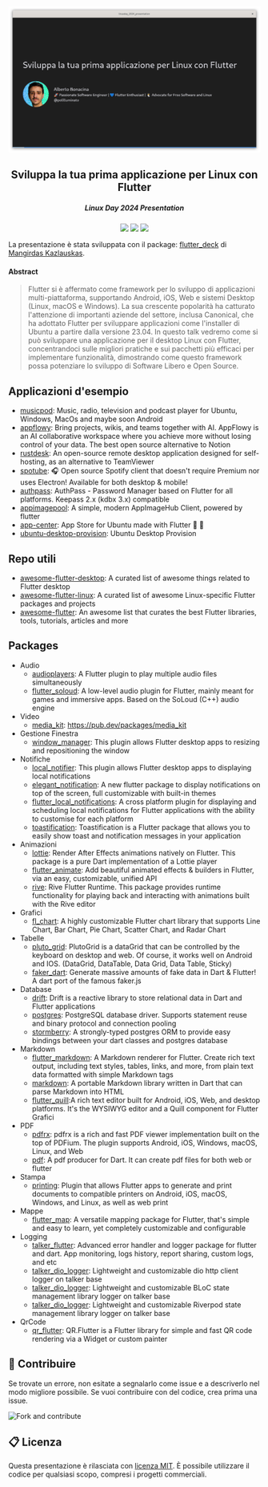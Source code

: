 ![Sviluppa la tua prima applicazione per Linux con Flutter](.github/screenshots/first_slide.png)

<div align="center">
  <h2>Sviluppa la tua prima applicazione per Linux con Flutter</h2>
  <h5>Linux Day 2024 Presentation</h5>
  <p>
    <a href="https://dart.dev/"><img src="https://img.shields.io/badge/Dart-0175C2?style=for-the-badge&logo=dart&logoColor=white"></a>
    <a href="https://flutter.dev/"><img src="https://img.shields.io/badge/Flutter-02569B?style=for-the-badge&logo=flutter&logoColor=white"></a>
    <a href="https://opensource.org/licenses/MIT"><img src="https://img.shields.io/badge/licence-MIT-yellow?style=for-the-badge&"></a>
  </p>
</div>

La presentazione è stata sviluppata con il package: [flutter_deck](https://pub.dev/packages/flutter_deck) di [Mangirdas Kazlauskas](https://kazlauskas.dev/about-me/).

#### Abstract

> Flutter si è affermato come framework per lo sviluppo di applicazioni multi-piattaforma, supportando Android, iOS, Web e sistemi Desktop (Linux, macOS e Windows). La sua crescente popolarità ha catturato l'attenzione di importanti aziende del settore, inclusa Canonical, che ha adottato Flutter per sviluppare applicazioni come l'installer di Ubuntu a partire dalla versione 23.04. In questo talk vedremo come si può sviluppare una applicazione per il desktop Linux con Flutter, concentrandoci sulle migliori pratiche e sui pacchetti più efficaci per implementare funzionalità, dimostrando come questo framework possa potenziare lo sviluppo di Software Libero e Open Source.

## Applicazioni d'esempio

  * [musicpod](https://github.com/ubuntu-flutter-community/musicpod): Music, radio, television and podcast player for Ubuntu, Windows, MacOs and maybe soon Android 
  * [appflowy](https://github.com/AppFlowy-IO/appflowy): Bring projects, wikis, and teams together with AI. AppFlowy is an AI collaborative workspace where you achieve more without losing control of your data. The best open source alternative to Notion
  * [rustdesk](https://github.com/rustdesk/rustdesk): An open-source remote desktop application designed for self-hosting, as an alternative to TeamViewer
  * [spotube](https://github.com/KRTirtho/spotube): 🎧 Open source Spotify client that doesn't require Premium nor uses Electron! Available for both desktop & mobile! 
  * [authpass](https://github.com/authpass/authpass): AuthPass - Password Manager based on Flutter for all platforms. Keepass 2.x (kdbx 3.x) compatible
  * [appimagepool](https://github.com/prateekmedia/appimagepool): A simple, modern AppImageHub Client, powered by flutter
  * [app-center](https://github.com/ubuntu/app-center): App Store for Ubuntu made with Flutter 🧡 💙 
  * [ubuntu-desktop-provision](https://github.com/canonical/ubuntu-desktop-provision): Ubuntu Desktop Provision 

## Repo utili

  * [awesome-flutter-desktop](https://github.com/leanflutter/awesome-flutter-desktop): A curated list of awesome things related to Flutter desktop
  * [awesome-flutter-linux](https://github.com/jpnurmi/awesome-flutter-linux):  A curated list of awesome Linux-specific Flutter packages and projects
  * [awesome-flutter](https://github.com/Solido/awesome-flutter):  An awesome list that curates the best Flutter libraries, tools, tutorials, articles and more

## Packages

* Audio
  * [audioplayers](https://pub.dev/packages/audioplayers): A Flutter plugin to play multiple audio files simultaneously
  * [flutter_soloud](https://pub.dev/packages/flutter_soloud): A low-level audio plugin for Flutter, mainly meant for games and immersive apps. Based on the SoLoud (C++) audio engine
* Video
  * [media_kit](https://pub.dev/packages/media_kit): https://pub.dev/packages/media_kit
* Gestione Finestra
  * [window_manager](https://pub.dev/packages/window_manager): This plugin allows Flutter desktop apps to resizing and repositioning the window
* Notifiche
  * [local_notifier](https://pub.dev/packages/local_notifier): This plugin allows Flutter desktop apps to displaying local notifications
  * [elegant_notification](https://pub.dev/packages/elegant_notification): A new flutter package to display notifications on top of the screen, full customizable with built-in themes
  * [flutter_local_notifications](https://pub.dev/packages/flutter_local_notifications): A cross platform plugin for displaying and scheduling local notifications for Flutter applications with the ability to customise for each platform
  * [toastification](https://pub.dev/packages/toastification): Toastification is a Flutter package that allows you to easily show toast and notification messages in your application
* Animazioni
  * [lottie](https://pub.dev/packages/lottie): Render After Effects animations natively on Flutter. This package is a pure Dart implementation of a Lottie player
  * [flutter_animate](https://pub.dev/packages/flutter_animate): Add beautiful animated effects & builders in Flutter, via an easy, customizable, unified API
  * [rive](https://pub.dev/packages/rive): Rive Flutter Runtime. This package provides runtime functionality for playing back and interacting with animations built with the Rive editor 
* Grafici
  * [fl_chart](https://pub.dev/packages/fl_chart): A highly customizable Flutter chart library that supports Line Chart, Bar Chart, Pie Chart, Scatter Chart, and Radar Chart
* Tabelle
  * [pluto_grid](https://pub.dev/packages/pluto_grid): PlutoGrid is a dataGrid that can be controlled by the keyboard on desktop and web. Of course, it works well on Android and IOS. (DataGrid, DataTable, Data Grid, Data Table, Sticky)
  * [faker_dart](https://pub.dev/packages/faker_dart): Generate massive amounts of fake data in Dart & Flutter! A dart port of the famous faker.js
* Database
  * [drift](https://pub.dev/packages/drift): Drift is a reactive library to store relational data in Dart and Flutter applications
  * [postgres](https://pub.dev/packages/postgres): PostgreSQL database driver. Supports statement reuse and binary protocol and connection pooling
  * [stormberry](https://pub.dev/packages/stormberry): A strongly-typed postgres ORM to provide easy bindings between your dart classes and postgres database
* Markdown
  * [flutter_markdown](https://pub.dev/packages/flutter_markdown): A Markdown renderer for Flutter. Create rich text output, including text styles, tables, links, and more, from plain text data formatted with simple Markdown tags
  * [markdown](https://pub.dev/packages/markdown): A portable Markdown library written in Dart that can parse Markdown into HTML
  * [flutter_quill](https://pub.dev/packages/flutter_quill):A rich text editor built for Android, iOS, Web, and desktop platforms. It's the WYSIWYG editor and a Quill component for Flutter
Grafici
* PDF
  * [pdfrx](https://pub.dev/packages/pdfrx): pdfrx is a rich and fast PDF viewer implementation built on the top of PDFium. The plugin supports Android, iOS, Windows, macOS, Linux, and Web
  * [pdf](https://pub.dev/packages/pdf): A pdf producer for Dart. It can create pdf files for both web or flutter
* Stampa
  * [printing](https://pub.dev/packages/printing): Plugin that allows Flutter apps to generate and print documents to compatible printers on Android, iOS, macOS, Windows, and Linux, as well as web print
* Mappe
  * [flutter_map](https://pub.dev/packages/flutter_map): A versatile mapping package for Flutter, that's simple and easy to learn, yet completely customizable and configurable
* Logging
  * [talker_flutter](https://pub.dev/packages/talker_flutter): Advanced error handler and logger package for flutter and dart. App monitoring, logs history, report sharing, custom logs, and etc
  * [talker_dio_logger](https://pub.dev/packages/talker_dio_logger): Lightweight and customizable dio http client logger on talker base
  * [talker_dio_logger](https://pub.dev/packages/talker_dio_logger): Lightweight and customizable BLoC state management library logger on talker base
  * [talker_dio_logger](https://pub.dev/packages/talker_dio_logger): Lightweight and customizable Riverpod state management library logger on talker base
* QrCode
  * [qr_flutter](https://pub.dev/packages/qr_flutter): QR.Flutter is a Flutter library for simple and fast QR code rendering via a Widget or custom painter

## 💎 Contribuire

Se trovate un errore, non esitate a segnalarlo come issue e a descriverlo nel modo migliore possibile.
Se vuoi contribuire con del codice, crea prima una issue.

![Fork and contribute](https://img.shields.io/badge/Ask%20me-anything-1abc9c.svg)

## 📋 Licenza

Questa presentazione è rilasciata con [licenza MIT](LICENSE). È possibile utilizzare il codice per qualsiasi scopo, compresi i progetti commerciali.